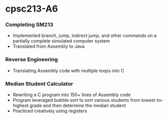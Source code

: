 # cpsc213-A6

### Completing SM213 ###
- Implemented branch, jump, indirect jump, and other commands on a partially complete simulated computer system
- Translated from Assembly to Java 

### Reverse Engineering ###
- Translating Assembly code with multiple loops into C

### Median Student Calculator ###
- Rewriting a C program into 150+ lines of Assembly code
- Program leveraged bubble sort to sort various students from lowest-to-highest grade and then determine the median student
- Practiced creatively using registers
